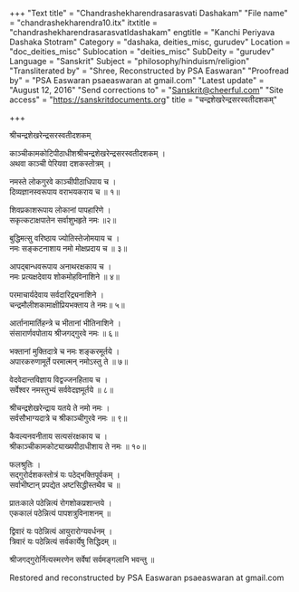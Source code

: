 +++
"Text title" = "Chandrashekharendrasarasvati Dashakam"
"File name" = "chandrashekharendra10.itx"
itxtitle = "chandrashekharendrasarasvatIdashakam"
engtitle = "Kanchi Periyava Dashaka Stotram"
Category = "dashaka, deities_misc, gurudev"
Location = "doc_deities_misc"
Sublocation = "deities_misc"
SubDeity = "gurudev"
Language = "Sanskrit"
Subject = "philosophy/hinduism/religion"
"Transliterated by" = "Shree, Reconstructed by PSA Easwaran"
"Proofread by" = "PSA Easwaran psaeaswaran at gmail.com"
"Latest update" = "August 12, 2016"
"Send corrections to" = "Sanskrit@cheerful.com"
"Site access" = "https://sanskritdocuments.org"
title = "चन्द्रशेखरेन्द्रसरस्वतीदशकम्"

+++
  
 श्रीचन्द्रशेखरेन्द्रसरस्वतीदशकम्   
  
काञ्चीकामकोटिपीठाधीशश्रीचन्द्रशेखरेन्द्रसरस्वतीदशकम् ।  
अथवा काञ्ची पेरियवा दशकस्तोत्रम् ।  
   
नमस्ते लोकगुरवे काञ्चीपीठाधिपाय च ।  
दिव्यज्ञानस्वरूपाय वराभयकराय च ॥ १॥  
  
   
शिवप्रकाशरूपाय लोकानां पापहारिणे ।  
सकृत्कटाक्षपातेन सर्वाशुभहृते नमः ॥२॥  
  
   
बुद्धिमत्सु वरिष्ठाय ज्योतिस्तेजोमयाय च ।  
नमः सङ्कटनाशाय नमो मोक्षप्रदाय च ॥ ३॥  
  
   
आपद्बान्धवरूपाय अनाथरक्षकाय च ।  
नमः प्रत्यक्षदेवाय शोकमोहविनाशिने ॥ ४॥  
  
   
परमाचार्यदेवाय  सर्वदारिद्र्यनाशिने ।  
चन्द्रमौलीशकामाक्षीप्रियभक्ताय ते नमः॥ ५॥  
  
   
आर्तानामार्तिहन्त्रे च भीतानां भीतिनाशिने ।  
संसारार्णवपोताय श्रीजगद्गुरवे नमः ॥ ६॥  
  
   
भक्तानां मुक्तिदात्रे च नमः शङ्करमूर्तये ।  
अपारकरुणामूर्ते परमात्मन् नमोऽस्तु ते ॥ ७॥  
  
   
वेदवेदान्तविज्ञाय विद्वज्जनहिताय च ।  
सर्वेश्वर नमस्तुभ्यं सर्ववेदज्ञमूर्तये ॥ ८॥  
  
   
श्रीचन्द्रशेखरेन्द्राय यतये ते नमो नमः ।  
सर्वसौभाग्यदात्रे च श्रीकाञ्चीगुरवे नमः ॥ ९॥  
  
   
कैवल्यनवनीताय सत्यसंरक्षकाय च ।  
श्रीकाञ्चीकामकोट्याख्यपीठाधीशाय ते नमः ॥ १०॥  
  
   
फलश्रुतिः ।  
सद्गुरोर्दशकस्तोत्रं यः पठेद्भक्तिपूर्वकम् ।  
सर्वाभीष्टान् प्रपद्येत अष्टसिद्धीस्तथैव च ॥  
  
   
प्रातःकाले पठेन्नित्यं रोगशोकप्रशान्तये ।  
एककालं पठेन्नित्यं पापशत्रुविनाशनम् ॥  
  
   
द्विवारं यः पठेन्नित्यं आयुरारोग्यवर्धनम् ।  
त्रिवारं यः पठेन्नित्यं सर्वकार्येषु सिद्धिदम् ॥  
  
   
श्रीजगद्गुरोर्नित्यस्मरणेन सर्वेषां सर्वमङ्गलानि भवन्तु ॥  
  
  
Restored and reconstructed by PSA Easwaran psaeaswaran at gmail.com  
  
